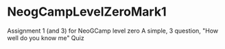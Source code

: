 # NeogCampLevelZeroMark1
Assignment 1 (and 3) for NeoGCamp level zero 
A simple, 3 question, "How well do you know me" Quiz
